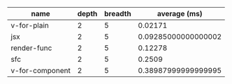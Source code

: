| name            | depth | breadth | average (ms)        |
| --------------- | ----- | ------- | ------------------- |
| v-for-plain     | 2     | 5       | 0.02171             |
| jsx             | 2     | 5       | 0.09285000000000002 |
| render-func     | 2     | 5       | 0.12278             |
| sfc             | 2     | 5       | 0.2509              |
| v-for-component | 2     | 5       | 0.38987999999999995 |